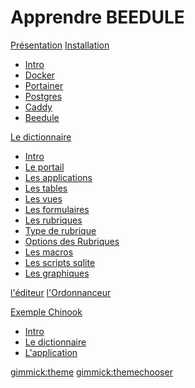 # Apprendre BEEDULE

[Présentation](presentation/_index.md)
[Installation]()

* [Intro](installation/_index.md)
* [Docker](installation/docker.md)
* [Portainer](installation/portainer.md)
* [Postgres](installation/postgres.md)
* [Caddy](installation/caddy.md)
* [Beedule](installation/beedule.md)

[Le dictionnaire]()

* [Intro](dictionnaire/_index.md)
* [Le portail](dictionnaire/portail.md)
* [Les applications](dictionnaire/application.md)
* [Les tables](dictionnaire/tables.md)
* [Les vues](dictionnaire/vues.md)
* [Les formulaires](dictionnaire/formulaires.md)
* [Les rubriques](dictionnaire/rubriques.md)
* [Type de rubrique](dictionnaire/types-rubrique.md)
* [Options des Rubriques](dictionnaire/options-rubrique.md)
* [Les macros](dictionnaire/macros.md)
* [Les scripts sqlite](dictionnaire/scripts.md)
* [Les graphiques](dictionnaire/chart.md)

[l'éditeur](editeur.md)
[l'Ordonnanceur](ordonnanceur.md)

[Exemple Chinook]()

* [Intro](chinook/_index.md)
* [Le dictionnaire](chinook/dictionnaire.md)
* [L'application](chinook/application.md)

[gimmick:theme](flatly)
[gimmick:themechooser](Theme)
